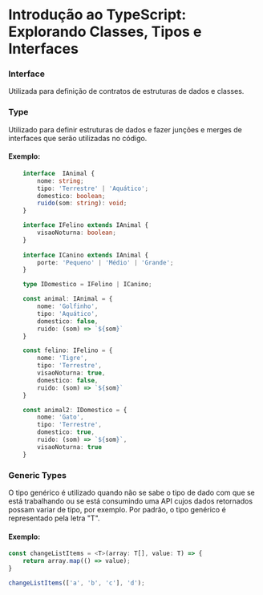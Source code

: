 # Introdução ao TypeScript: Explorando Classes, Tipos e Interfaces
### Interface
Utilizada para definição de contratos de estruturas de dados e classes.

### Type
Utilizado para definir estruturas de dados e fazer junções e merges de interfaces que serão utilizadas no código.
#### Exemplo:
````typescript
	interface  IAnimal {
		nome: string;
		tipo: 'Terrestre' | 'Aquático';
		domestico: boolean;
		ruido(som: string): void;
	}

	interface IFelino extends IAnimal {
		visaoNoturna: boolean;
	}
	  
	interface ICanino extends IAnimal {
		porte: 'Pequeno' | 'Médio' | 'Grande';
	}

	type IDomestico = IFelino | ICanino;

	const animal: IAnimal = {
		nome: 'Golfinho',
		tipo: 'Aquático',
		domestico: false,
		ruido: (som) => `${som}`
	}

	const felino: IFelino = {
		nome: 'Tigre',
		tipo: 'Terrestre',
		visaoNoturna: true,
		domestico: false,
		ruido: (som) => `${som}`
	}

	const animal2: IDomestico = {
		nome: 'Gato',
		tipo: 'Terrestre',
		domestico: true,
		ruido: (som) => `${som}`,
		visaoNoturna: true
	}
````

### Generic Types
O tipo genérico é utilizado quando não se sabe o tipo de dado com que se está trabalhando ou se está consumindo uma API cujos dados retornados possam variar de tipo, por  exemplo.
Por padrão, o tipo genérico é representado pela letra "T".

#### Exemplo: 
````typescript
const changeListItems = <T>(array: T[], value: T) => {
	return array.map(() => value);
}

changeListItems(['a', 'b', 'c'], 'd');